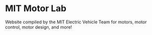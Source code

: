 # MIT Motor Lab
Website compiled by the MIT Electric Vehicle Team for motors, motor control, motor design, and more! 
